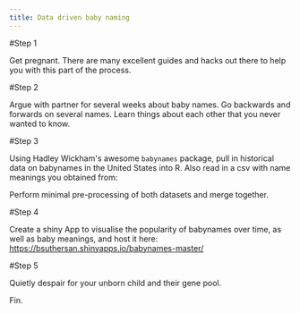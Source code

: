 ```yaml
---
title: Data driven baby naming
---
```

#Step 1

Get pregnant. There are many excellent guides and hacks out there to help you with this part of the process. 

#Step 2

Argue with partner for several weeks about baby names. Go backwards and forwards on several names. Learn things about each other that you never wanted to know.

#Step 3

Using Hadley Wickham's awesome `babynames` package, pull in historical data on babynames in the United States into R. Also read in a csv with name meanings you obtained from: 

Perform minimal pre-processing of both datasets and merge together.

#Step 4

Create a shiny App to visualise the popularity of babynames over time, as well as baby meanings, and host it here: https://bsuthersan.shinyapps.io/babynames-master/

#Step 5

Quietly despair for your unborn child and their gene pool. 

Fin.
